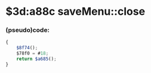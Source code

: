 ﻿
# $3d:a88c saveMenu::close


### (pseudo)code:
```js
{
	$8f74();
	$78f0 = #18;
	return $a685();
}
```



